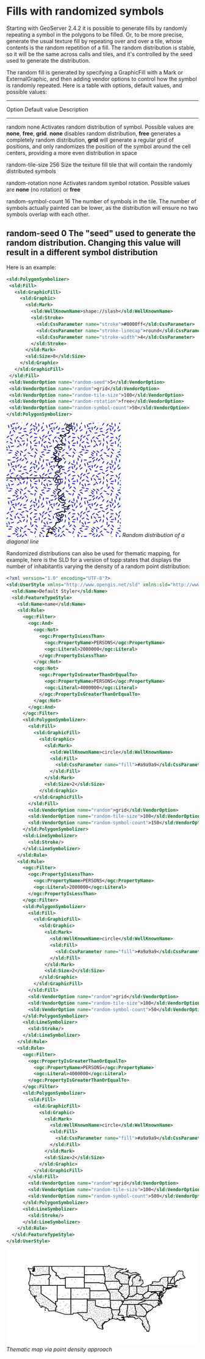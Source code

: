 # Fills with randomized symbols

Starting with GeoServer 2.4.2 it is possible to generate fills by randomly repeating a symbol in the polygons to be filled. Or, to be more precise, generate the usual texture fill by repeating over and over a tile, whose contents is the random repetition of a fill. The random distribution is stable, so it will be the same across calls and tiles, and it's controlled by the seed used to generate the distribution.

The random fill is generated by specifying a GraphicFill with a Mark or ExternalGraphic, and then adding vendor options to control how the symbol is randomly repeated. Here is a table with options, default values, and possible values:

  ------------------------------------------------------------------------------------------------------------------------------------------------------------------------------------------------------------------------------------------------------------------------------------------------------------------------------------------------------------------------------------------------------
  Option                Default value   Description
  --------------------- --------------- ----------------------------------------------------------------------------------------------------------------------------------------------------------------------------------------------------------------------------------------------------------------------------------------------------------------------------------------------------------------
  random                none            Activates random distribution of symbol. Possible values are **none**, **free**, **grid**. **none** disables random distribution, **free** generates a completely random distribution, **grid** will generate a regular grid of positions, and only randomizes the position of the symbol around the cell centers, providing a more even distribution in space

  random-tile-size      256             Size the texture fill tile that will contain the randomly distributed symbols

  random-rotation       none            Activates random symbol rotation. Possible values are **none** (no rotation) or **free**

  random-symbol-count   16              The number of symbols in the tile. The number of symbols actually painted can be lower, as the distribution will ensure no two symbols overlap with each other.

  random-seed           0               The "seed" used to generate the random distribution. Changing this value will result in a different symbol distribution
  ------------------------------------------------------------------------------------------------------------------------------------------------------------------------------------------------------------------------------------------------------------------------------------------------------------------------------------------------------------------------------------------------------

Here is an example:

``` xml
<sld:PolygonSymbolizer>
 <sld:Fill>
   <sld:GraphicFill>
     <sld:Graphic>
       <sld:Mark>
         <sld:WellKnownName>shape://slash</sld:WellKnownName>
         <sld:Stroke>
           <sld:CssParameter name="stroke">#0000ff</sld:CssParameter>
           <sld:CssParameter name="stroke-linecap">round</sld:CssParameter>
           <sld:CssParameter name="stroke-width">4</sld:CssParameter>
         </sld:Stroke>
       </sld:Mark>
       <sld:Size>8</sld:Size>
     </sld:Graphic>
   </sld:GraphicFill>
 </sld:Fill>
 <sld:VendorOption name="random-seed">5</sld:VendorOption>
 <sld:VendorOption name="random">grid</sld:VendorOption>
 <sld:VendorOption name="random-tile-size">100</sld:VendorOption>
 <sld:VendorOption name="random-rotation">free</sld:VendorOption>
 <sld:VendorOption name="random-symbol-count">50</sld:VendorOption>
</sld:PolygonSymbolizer>
```

![](images/random-slash.png)
*Random distribution of a diagonal line*

Randomized distributions can also be used for thematic mapping, for example, here is the SLD for a version of topp:states that displays the number of inhabitantìs varying the density of a random point distribution:

``` xml
<?xml version="1.0" encoding="UTF-8"?>
<sld:UserStyle xmlns="http://www.opengis.net/sld" xmlns:sld="http://www.opengis.net/sld" xmlns:ogc="http://www.opengis.net/ogc" xmlns:gml="http://www.opengis.net/gml">
  <sld:Name>Default Styler</sld:Name>
  <sld:FeatureTypeStyle>
    <sld:Name>name</sld:Name>
    <sld:Rule>
      <ogc:Filter>
        <ogc:And>
          <ogc:Not>
            <ogc:PropertyIsLessThan>
              <ogc:PropertyName>PERSONS</ogc:PropertyName>
              <ogc:Literal>2000000</ogc:Literal>
            </ogc:PropertyIsLessThan>
          </ogc:Not>
          <ogc:Not>
            <ogc:PropertyIsGreaterThanOrEqualTo>
              <ogc:PropertyName>PERSONS</ogc:PropertyName>
              <ogc:Literal>4000000</ogc:Literal>
            </ogc:PropertyIsGreaterThanOrEqualTo>
          </ogc:Not>
        </ogc:And>
      </ogc:Filter>
      <sld:PolygonSymbolizer>
        <sld:Fill>
          <sld:GraphicFill>
            <sld:Graphic>
              <sld:Mark>
                <sld:WellKnownName>circle</sld:WellKnownName>
                <sld:Fill>
                  <sld:CssParameter name="fill">#a9a9a9</sld:CssParameter>
                </sld:Fill>
              </sld:Mark>
              <sld:Size>2</sld:Size>
            </sld:Graphic>
          </sld:GraphicFill>
        </sld:Fill>
        <sld:VendorOption name="random">grid</sld:VendorOption>
        <sld:VendorOption name="random-tile-size">100</sld:VendorOption>
        <sld:VendorOption name="random-symbol-count">150</sld:VendorOption>
      </sld:PolygonSymbolizer>
      <sld:LineSymbolizer>
        <sld:Stroke/>
      </sld:LineSymbolizer>
    </sld:Rule>
    <sld:Rule>
      <ogc:Filter>
        <ogc:PropertyIsLessThan>
          <ogc:PropertyName>PERSONS</ogc:PropertyName>
          <ogc:Literal>2000000</ogc:Literal>
        </ogc:PropertyIsLessThan>
      </ogc:Filter>
      <sld:PolygonSymbolizer>
        <sld:Fill>
          <sld:GraphicFill>
            <sld:Graphic>
              <sld:Mark>
                <sld:WellKnownName>circle</sld:WellKnownName>
                <sld:Fill>
                  <sld:CssParameter name="fill">#a9a9a9</sld:CssParameter>
                </sld:Fill>
              </sld:Mark>
              <sld:Size>2</sld:Size>
            </sld:Graphic>
          </sld:GraphicFill>
        </sld:Fill>
        <sld:VendorOption name="random">grid</sld:VendorOption>
        <sld:VendorOption name="random-tile-size">100</sld:VendorOption>
        <sld:VendorOption name="random-symbol-count">50</sld:VendorOption>
      </sld:PolygonSymbolizer>
      <sld:LineSymbolizer>
        <sld:Stroke/>
      </sld:LineSymbolizer>
    </sld:Rule>
    <sld:Rule>
      <ogc:Filter>
        <ogc:PropertyIsGreaterThanOrEqualTo>
          <ogc:PropertyName>PERSONS</ogc:PropertyName>
          <ogc:Literal>4000000</ogc:Literal>
        </ogc:PropertyIsGreaterThanOrEqualTo>
      </ogc:Filter>
      <sld:PolygonSymbolizer>
        <sld:Fill>
          <sld:GraphicFill>
            <sld:Graphic>
              <sld:Mark>
                <sld:WellKnownName>circle</sld:WellKnownName>
                <sld:Fill>
                  <sld:CssParameter name="fill">#a9a9a9</sld:CssParameter>
                </sld:Fill>
              </sld:Mark>
              <sld:Size>2</sld:Size>
            </sld:Graphic>
          </sld:GraphicFill>
        </sld:Fill>
        <sld:VendorOption name="random">grid</sld:VendorOption>
        <sld:VendorOption name="random-tile-size">100</sld:VendorOption>
        <sld:VendorOption name="random-symbol-count">500</sld:VendorOption>
      </sld:PolygonSymbolizer>
      <sld:LineSymbolizer>
        <sld:Stroke/>
      </sld:LineSymbolizer>
    </sld:Rule>
  </sld:FeatureTypeStyle>
</sld:UserStyle>
```

![](images/states-random.png)
*Thematic map via point density approach*

